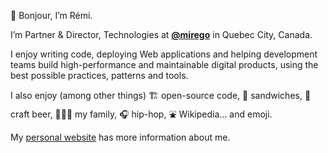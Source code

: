 👋 Bonjour, I’m Rémi.

I’m Partner & Director, Technologies at [**@mirego**](https://github.com/mirego) in Quebec City, Canada.

I enjoy writing code, deploying Web applications and helping development teams build high-performance and maintainable digital products, using the best possible practices, patterns and tools.

I also enjoy (among other things) 🏗 open-source code, 🥪 sandwiches, 🍺 craft beer, 👨‍👩‍👧 my family, 🎧 hip-hop, ⛲ Wikipedia… and emoji.

My [personal website](https://exomel.com) has more information about me.

